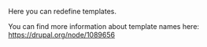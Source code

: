 Here you can redefine templates.

You can find more information about template names here:
https://drupal.org/node/1089656